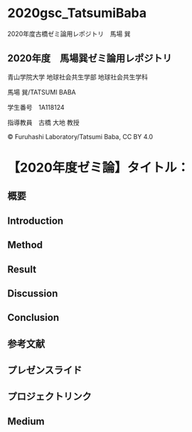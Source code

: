 # 2020gsc_TatsumiBaba
2020年度古橋ゼミ論用レポジトリ　馬場 巽

## 2020年度　馬場巽ゼミ論用レポジトリ

青山学院大学 地球社会共生学部 地球社会共生学科

馬場 巽/TATSUMI BABA

学生番号　1A118124

指導教員　古橋 大地 教授

© Furuhashi Laboratory/Tatsumi Baba, CC BY 4.0


# 【2020年度ゼミ論】タイトル：

## 概要


## Introduction
 
## Method

## Result


## Discussion

## Conclusion

## 参考文献

## プレゼンスライド

## プロジェクトリンク

## Medium

